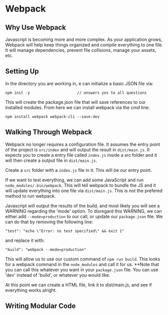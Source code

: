 # Webpack

## Why Use Webpack
Javascript is becoming more and more complex. As your application grows, Webpack will help keep things organized and compile everything to one file. It will manage dependencies, prevent file collisions, manage your assets, etc. 

## Setting Up
In the directory you are working in, e can initialize a basic JSON file via:

    npm init -y                     // answers yes to all questions

This will create the package.json file that will save references to our installed modules. From here we can install webpack via the cmd line:

    npm install webpack webpack-cli --save-dev

## Walking Through Webpack

Webpack no longer requires a configuration file. It assumes the entry point of the project is ```src/index``` and will output the result in ```dist/main.js```. It expects you to create a entry file called ```index.js``` inside a src folder and it will then create a output file in ```dist/main.js```.

Create a ```src``` folder with a ```index.js``` file in it. This will be our entry point.

If we want to test everything, we can add some JavaScript and run ```node_modules/.bin/webpack```. This will tell webpack to bundle the JS and it will update everything into one file via ```dist/main.js```. This is not the prefered method to run webpack. 

Javascript will output the results of the build, and most likely you will see a WARNING regarding the 'mode' option. To disregard this WARNING, we can either add ```--mode=production``` to our call, or update our ```package.json``` file. We can do that by removing the following line:

    "test": "echo \"Error: no test specified\" && exit 1"

and replace it with:

    "build": "webpack --mode=production"

This will allow us to use our custom command of ```npm run build```. This looks for a webpack command in the ```node_modules``` and call it for us. **Note that you can call this whatever you want in your ```package.json``` file. You can use 'dev' instead of 'build', or whatever you would like.

At this point we can create a HTML file, link it to dist/main.js, and see if everything works alright. 

## Writing Modular Code

